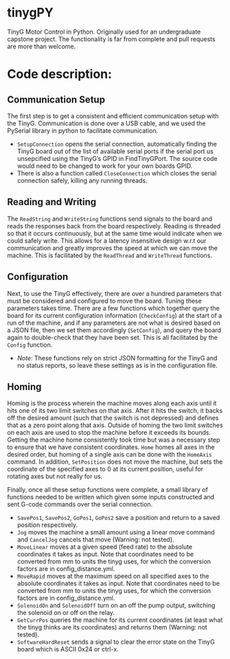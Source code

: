 # tinygPY
TinyG Motor Control in Python.  Originally used for an undergraduate capstone project.  The functionality is far from complete and pull requests are more than welcome.

# Code description:

## Communication Setup
The first step is to get a consistent and efficient communication setup with the TinyG. Communication is done over a USB cable, and we used the PySerial library in python to facilitate communication. 
* `SetupConnection` opens the serial connection, automatically finding the TinyG board out of the list of available serial ports if the serial port us unsepcified using the TinyG’s GPID in FindTinyGPort.  The source code would need to be changed to work for your own boards GPID.
* There is also a function called `CloseConnection` which closes the serial connection safely, killing any running threads.

## Reading and Writing
The `ReadString` and `WriteString` functions send signals to the board and reads the responses back from the board respectively. Reading is threaded so that it occurs continuously, but at the same time would indicate when we could safely write. This allows for a latency insensitive design w.r.t our communication and greatly improves the speed at which we can  move the machine. This is facilitated by the `ReadThread` and `WriteThread` functions.

## Configuration
Next, to use the TinyG effectively, there are over a hundred parameters that must be considered and configured to move the board. Tuning these parameters takes time. There are a few functions which together query the board for its current configuration information (`CheckConfig`) at the start of a run of the machine, and if any parameters are not what is desired based on a JSON file, then we set them accordingly (`SetConfig`), and query the board again to double-check that they have been set. This is all facilitated by the `Config` function.
* _Note_: These functions rely on strict JSON formatting for the TinyG and no status reports, so leave these settings as is in the configuration file.

## Homing
Homing is the process wherein the machine moves along each axis until it hits one of its two limit switches on that axis. After it hits the switch, it backs off the desired amount (such that the switch is not depressed) and defines that as a zero point along that axis. Outside of homing the two limit switches on each axis are used to stop the machine before it exceeds its bounds. Getting the machine home consistently took time but was a necessary step to ensure that we have consistent coordinates. `Home` homes all axes in the desired order, but homing of a single axis can be done with the `HomeAxis` command. In addition, `SetPosition` does not move the machine, but sets the coordinate of the specified axes to 0 at its current position, useful for rotating axes but not really for us.

Finally, once all these setup functions were complete, a small library of functions needed to be written which given some inputs constructed and sent G-code commands over the serial connection.

* `SavePos1`, `SavePos2`, `GoPos1`, `GoPos2` save a position and return to a saved position respectively.
* `Jog` moves the machine a small amount using a linear move command and `CancelJog` cancels that move (Warning: not tested).
* `MoveLinear` moves at a given speed (feed rate) to the absolute coordinates it takes as input. Note that coordinates need to be converted from mm to units the tinyg uses, for which the conversion factors are in config_distance.yml.
* `MoveRapid` moves at the maximum speed on all specified axes to the absolute coordinates it takes as input. Note that coordinates need to be converted from mm to units the tinyg uses, for which the conversion factors are in config_distance.yml.
* `SolenoidOn` and `SolenoidOff` turn on an off the pump output, switching the solenoid on or off on the relay.
* `GetCurrPos` queries the machine for its current coordinates (at least what the tinyg thinks are its coordinates) and returns them (Warning: not tested).
* `SoftwareHardReset` sends a signal to clear the error state on the TinyG board which is ASCII 0x24 or ctrl-x.
